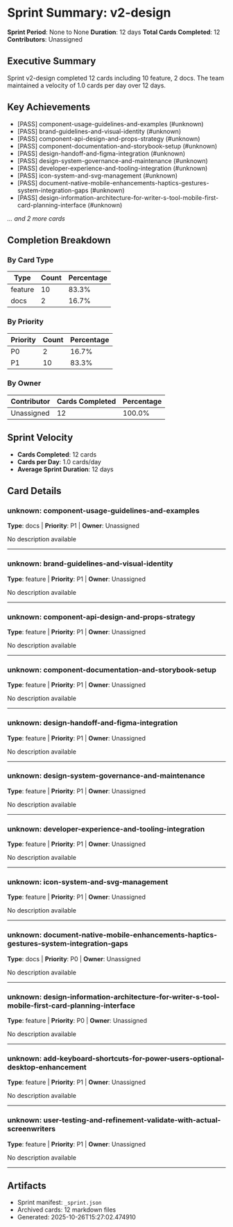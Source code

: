 # Sprint Summary: v2-design

**Sprint Period**: None to None
**Duration**: 12 days
**Total Cards Completed**: 12
**Contributors**: Unassigned

## Executive Summary

Sprint v2-design completed 12 cards including 10 feature, 2 docs. The team maintained a velocity of 1.0 cards per day over 12 days.

## Key Achievements

- [PASS] component-usage-guidelines-and-examples (#unknown)
- [PASS] brand-guidelines-and-visual-identity (#unknown)
- [PASS] component-api-design-and-props-strategy (#unknown)
- [PASS] component-documentation-and-storybook-setup (#unknown)
- [PASS] design-handoff-and-figma-integration (#unknown)
- [PASS] design-system-governance-and-maintenance (#unknown)
- [PASS] developer-experience-and-tooling-integration (#unknown)
- [PASS] icon-system-and-svg-management (#unknown)
- [PASS] document-native-mobile-enhancements-haptics-gestures-system-integration-gaps (#unknown)
- [PASS] design-information-architecture-for-writer-s-tool-mobile-first-card-planning-interface (#unknown)

*... and 2 more cards*

## Completion Breakdown

### By Card Type
| Type | Count | Percentage |
|------|-------|------------|
| feature | 10 | 83.3% |
| docs | 2 | 16.7% |

### By Priority
| Priority | Count | Percentage |
|----------|-------|------------|
| P0 | 2 | 16.7% |
| P1 | 10 | 83.3% |

### By Owner
| Contributor | Cards Completed | Percentage |
|-------------|-----------------|------------|
| Unassigned | 12 | 100.0% |

## Sprint Velocity

- **Cards Completed**: 12 cards
- **Cards per Day**: 1.0 cards/day
- **Average Sprint Duration**: 12 days

## Card Details

### unknown: component-usage-guidelines-and-examples
**Type**: docs | **Priority**: P1 | **Owner**: Unassigned

No description available

---
### unknown: brand-guidelines-and-visual-identity
**Type**: feature | **Priority**: P1 | **Owner**: Unassigned

No description available

---
### unknown: component-api-design-and-props-strategy
**Type**: feature | **Priority**: P1 | **Owner**: Unassigned

No description available

---
### unknown: component-documentation-and-storybook-setup
**Type**: feature | **Priority**: P1 | **Owner**: Unassigned

No description available

---
### unknown: design-handoff-and-figma-integration
**Type**: feature | **Priority**: P1 | **Owner**: Unassigned

No description available

---
### unknown: design-system-governance-and-maintenance
**Type**: feature | **Priority**: P1 | **Owner**: Unassigned

No description available

---
### unknown: developer-experience-and-tooling-integration
**Type**: feature | **Priority**: P1 | **Owner**: Unassigned

No description available

---
### unknown: icon-system-and-svg-management
**Type**: feature | **Priority**: P1 | **Owner**: Unassigned

No description available

---
### unknown: document-native-mobile-enhancements-haptics-gestures-system-integration-gaps
**Type**: docs | **Priority**: P0 | **Owner**: Unassigned

No description available

---
### unknown: design-information-architecture-for-writer-s-tool-mobile-first-card-planning-interface
**Type**: feature | **Priority**: P0 | **Owner**: Unassigned

No description available

---
### unknown: add-keyboard-shortcuts-for-power-users-optional-desktop-enhancement
**Type**: feature | **Priority**: P1 | **Owner**: Unassigned

No description available

---
### unknown: user-testing-and-refinement-validate-with-actual-screenwriters
**Type**: feature | **Priority**: P1 | **Owner**: Unassigned

No description available

---

## Artifacts

- Sprint manifest: `_sprint.json`
- Archived cards: 12 markdown files
- Generated: 2025-10-26T15:27:02.474910
